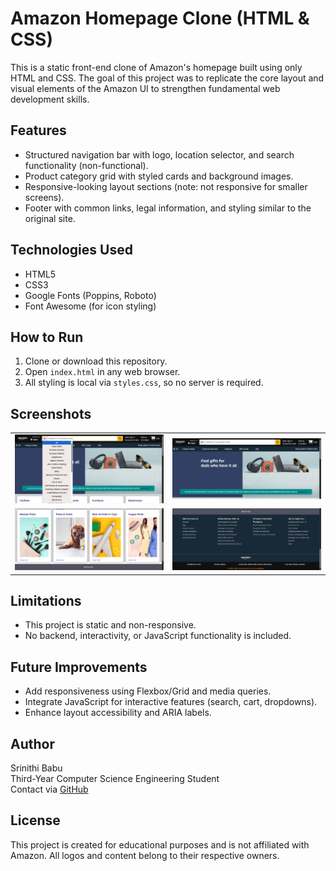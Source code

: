 # Amazon Homepage Clone (HTML & CSS)

This is a static front-end clone of Amazon's homepage built using only HTML and CSS. The goal of this project was to replicate the core layout and visual elements of the Amazon UI to strengthen fundamental web development skills.

## Features

- Structured navigation bar with logo, location selector, and search functionality (non-functional).
- Product category grid with styled cards and background images.
- Responsive-looking layout sections (note: not responsive for smaller screens).
- Footer with common links, legal information, and styling similar to the original site.

## Technologies Used

- HTML5
- CSS3
- Google Fonts (Poppins, Roboto)
- Font Awesome (for icon styling)


## How to Run

1. Clone or download this repository.
2. Open `index.html` in any web browser.
3. All styling is local via `styles.css`, so no server is required.

## Screenshots

<table>
  <tr>
    <td><img src="./nav.png" alt="Navigation Bar" width="300"/></td>
    <td><img src="./hero.png" alt="Hero Section" width="300"/></td>
  </tr>
  <tr>
    <td><img src="./grid.png" alt="Product Grid" width="300"/></td>
    <td><img src="./footer.png" alt="Footer Section" width="300"/></td>
  </tr>
</table>


## Limitations

- This project is static and non-responsive.
- No backend, interactivity, or JavaScript functionality is included.

## Future Improvements

- Add responsiveness using Flexbox/Grid and media queries.
- Integrate JavaScript for interactive features (search, cart, dropdowns).
- Enhance layout accessibility and ARIA labels.

## Author

Srinithi Babu  
Third-Year Computer Science Engineering Student  
Contact via [GitHub](https://github.com/Srinithi5106) 

## License

This project is created for educational purposes and is not affiliated with Amazon. All logos and content belong to their respective owners.


